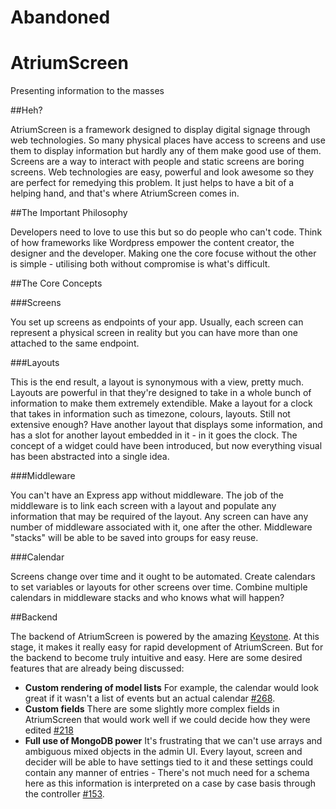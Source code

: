 # Abandoned

# AtriumScreen

Presenting information to the masses

##Heh?

AtriumScreen is a framework designed to display digital signage through web technologies. So many physical places have access to screens and use them to display information but hardly any of them make good use of them. Screens are a way to interact with people and static screens are boring screens. Web technologies are easy, powerful and look awesome so they are perfect for remedying this problem. It just helps to have a bit of a helping hand, and that's where AtriumScreen comes in.

##The Important Philosophy

Developers need to love to use this but so do people who can't code. Think of how frameworks like Wordpress empower the content creator, the designer and the developer. Making one the core focuse without the other is simple - utilising both without compromise is what's difficult.

##The Core Concepts

###Screens

You set up screens as endpoints of your app. Usually, each screen can represent a physical screen in reality but you can have more than one attached to the same endpoint.

###Layouts

This is the end result, a layout is synonymous with a view, pretty much. Layouts are powerful in that they're designed to take in a whole bunch of information to make them extremely extendible. Make a layout for a clock that takes in information such as timezone, colours, layouts. Still not extensive enough? Have another layout that displays some information, and has a slot for another layout embedded in it - in it goes the clock. The concept of a widget could have been introduced, but now everything visual has been abstracted into a single idea.

###Middleware

You can't have an Express app without middleware. The job of the middleware is to link each screen with a layout and populate any information that may be required of the layout. Any screen can have any number of middleware associated with it, one after the other. Middleware "stacks" will be able to be saved into groups for easy reuse.

###Calendar

Screens change over time and it ought to be automated. Create calendars to set variables or layouts for other screens over time. Combine multiple calendars in middleware stacks and who knows what will happen?

##Backend

The backend of AtriumScreen is powered by the amazing [Keystone](https://github.com/JedWatson/keystone/). At this stage, it makes it really easy for rapid development of AtriumScreen. But for the backend to become truly intuitive and easy. Here are some desired features that are already being discussed:

* **Custom rendering of model lists** For example, the calendar would look great if it wasn't a list of events but an actual calendar [#268](https://github.com/JedWatson/keystone/issues/268).
* **Custom fields** There are some slightly more complex fields in AtriumScreen that would work well if we could decide how they were edited [#218](https://github.com/JedWatson/keystone/pull/218)
* **Full use of MongoDB power** It's frustrating that we can't use arrays and ambiguous mixed objects in the admin UI. Every layout, screen and decider will be able to have settings tied to it and these settings could contain any manner of entries - There's not much need for a schema here as this information is interpreted on a case by case basis through the controller [#153](https://github.com/JedWatson/keystone/issues/153).
